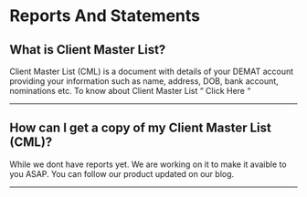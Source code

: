 # Reports And Statements

## What is Client Master List?

Client Master List (CML) is a document with details of your DEMAT account providing your information such as name, address, DOB, bank account, nominations etc.
To know about Client Master List “
Click Here
“

---

## How can I get a copy of my Client Master List (CML)?

While we dont have reports yet.
We are working on it to make it avaible to you ASAP.
You can follow our product updated on our blog.

---

